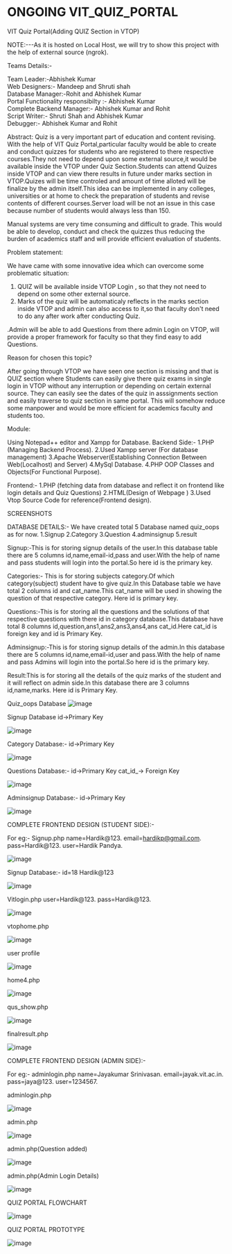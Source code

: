 # ONGOING VIT_QUIZ_PORTAL

VIT Quiz Portal(Adding QUIZ Section in VTOP)


NOTE:---As it is hosted on Local Host, we will try to show this project  with the help of external source (ngrok).


Teams Details:-

Team Leader:-Abhishek Kumar<br>
Web Designers:- Mandeep and Shruti shah<br>
Database Manager:-Rohit and Abhishek Kumar<br>
Portal Functionality responsibilty :- Abhishek Kumar<br>
Complete Backend Manager:- Abhishek Kumar and Rohit<br>
Script Writer:- Shruti Shah and Abhishek Kumar<br>
Debugger:- Abhishek Kumar and Rohit<br>



Abstract:
Quiz is a very important part of education and content revising. With the help of VIT Quiz Portal,particular faculty would be able to create and conduct quizzes for students who are registered to there respective courses.They not need to depend upon some external source,it would be available inside the VTOP under Quiz Section.Students can attend Quizes inside VTOP and can view there results in future under marks section in VTOP.Quizes will be time controled and amount of time alloted will be finalize by the admin itself.This idea can be implemented in  any colleges, universities or at home to check the preparation of students and revise contents of different courses.Server load will be not an issue in this case because number of students would always less than 150.

Manual systems are very time consuming and difficult to grade. This  would be able to develop, conduct and check the quizzes thus reducing the burden of academics staff and will provide efficient evaluation of students.

Problem statement:

We have came with some innovative idea which can overcome some problematic situation:

1. QUIZ will be available inside VTOP Login , so that they not need to depend on some other external source.
2. Marks of the quiz will be automaticaly reflects in the marks section inside VTOP and admin can also access to it,so that faculty don't need to do any after work after conducting Quiz.

.Admin will be able to add Questions from there admin Login on VTOP, will provide a proper framework for faculty so that they find easy to add Questions.


Reason for chosen this topic?

After going through VTOP we have seen one section is missing and that is QUIZ section where Students can easily give there quiz exams in single login in VTOP without any interruption or depending on certain external source. They can easily see the dates of the quiz in asssignments section and easily traverse to quiz section in same portal. This will somehow reduce some manpower and would be more efficient for academics faculty and students too.




Module:

Using Notepad++ editor and Xampp for Database.
Backend Side:-
1.PHP (Managing Backend Process).
2.Used Xampp server (For database management)
3.Apache Webserver(Establishing Connection Between Web(Localhost) and Server)
4.MySql Database.
4.PHP OOP Classes and Objects(For Functional Purpose). 

Frontend:-
1.PHP (fetching data from database and reflect it on frontend like login details and Quiz Questions)
2.HTML(Design of Webpage )
3.Used Vtop Source Code for reference(Frontend design).

SCREENSHOTS

DATABASE DETAILS:-
We have created total 5 Database named quiz_oops as for now.
1.Signup
2.Category
3.Question
4.adminsignup
5.result

Signup:-This is for storing signup details of the user.In this database table there are 5 columns id,name,email-id,pass and user.With the help of name and pass students will login into the portal.So here id is the primary key.

Categories:- This is for storing subjects category.Of which category(subject) student have to give quiz.In this Database table we have total 2 columns id and cat_name.This cat_name will be used in showing the question of that respective category.
Here id is primary key.

Questions:-This is for storing all the questions and the solutions of that respective questions with there id in category database.This database have total 8 columns id,question,ans1,ans2,ans3,ans4,ans cat_id.Here cat_id is foreign key and id is Primary Key.

Adminsignup:-This is for storing signup details of the admin.In this database there are 5 columns id,name,email-id,user and pass.With the help of name and pass Admins will login into the portal.So here id is the primary key.

Result:This is for storing all the details of the quiz marks of the student and it will reflect on admin side.In this database there are 3 columns id,name,marks.
Here id is Primary Key.

Quiz_oops Database
![image](https://user-images.githubusercontent.com/59703066/117833305-dba6a400-b293-11eb-81b9-522d021eacd0.png)


Signup Database
id->Primary Key

![image](https://user-images.githubusercontent.com/59703066/116801609-0b81d900-ab29-11eb-8bda-c1d883e6da1f.png)


Category Database:-
id→Primary Key

![image](https://user-images.githubusercontent.com/59703066/116801613-18063180-ab29-11eb-8ae5-afce16a278c1.png)


Questions Database:-
id→Primary Key
cat_id_→ Foreign Key

![image](https://user-images.githubusercontent.com/59703066/116801626-35d39680-ab29-11eb-9ce5-f83bf430095e.png)


Adminsignup Database:-
id->Primary Key

![image](https://user-images.githubusercontent.com/59703066/117833829-4bb52a00-b294-11eb-852c-ab6aabe8c07b.png)

COMPLETE FRONTEND DESIGN (STUDENT SIDE):-

For eg:-
Signup.php
name=Hardik@123.
email=hardikp@gmail.com.
pass=Hardik@123.
user=Hardik Pandya.

![image](https://user-images.githubusercontent.com/59703066/116801644-53086500-ab29-11eb-87f0-a55f2bb8f51d.png)


Signup Database:-
id=18 Hardik@123

![image](https://user-images.githubusercontent.com/59703066/116801647-5dc2fa00-ab29-11eb-9174-6082197d7553.png)


Vitlogin.php
user=Hardik@123.
pass=Hardik@123.

![image](https://user-images.githubusercontent.com/59703066/116801651-65829e80-ab29-11eb-8a88-a825e38ffa62.png)


vtophome.php

![image](https://user-images.githubusercontent.com/59703066/116801655-6e737000-ab29-11eb-8106-c0094ba1b52a.png)


user profile 

![image](https://user-images.githubusercontent.com/59703066/116801664-7c28f580-ab29-11eb-9d5a-0d22b8b88f46.png)



home4.php
 
![image](https://user-images.githubusercontent.com/59703066/116801672-864af400-ab29-11eb-8626-669c3fba1de4.png)
 
 
 
 
qus_show.php

![image](https://user-images.githubusercontent.com/59703066/116801680-9d89e180-ab29-11eb-993e-3d4cf3a3eb6e.png)



finalresult.php

![image](https://user-images.githubusercontent.com/59703066/116801683-a7134980-ab29-11eb-95de-115826d8205a.png)

COMPLETE FRONTEND DESIGN (ADMIN SIDE):-

For eg:-
adminlogin.php
name=Jayakumar Srinivasan.
email=jayak.vit.ac.in.
pass=jaya@123.
user=1234567.

adminlogin.php

![image](https://user-images.githubusercontent.com/59703066/117835789-c763a680-b295-11eb-8e7b-90441daa292f.png)


admin.php

![image](https://user-images.githubusercontent.com/59703066/117835979-f0843700-b295-11eb-8c72-03b24997a754.png)

admin.php(Question added)

![image](https://user-images.githubusercontent.com/59703066/117836333-38a35980-b296-11eb-87c3-3d6d65435ad3.png)

admin.php(Admin Login Details)

![image](https://user-images.githubusercontent.com/59703066/117836498-4d7fed00-b296-11eb-8324-fa0b32187346.png)


QUIZ PORTAL FLOWCHART

![image](https://user-images.githubusercontent.com/59703066/116801763-420c2380-ab2a-11eb-90ef-81d27acdb925.png)


QUIZ PORTAL PROTOTYPE

![image](https://user-images.githubusercontent.com/59703066/116801768-53553000-ab2a-11eb-81f4-60cbcdd58631.png)

